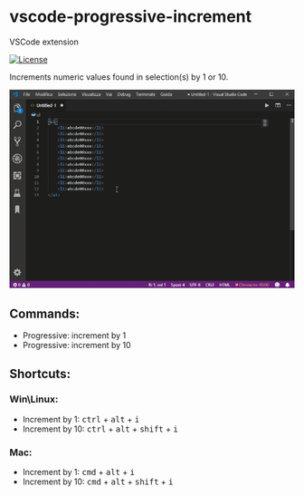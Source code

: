 # vscode-progressive-increment

VSCode extension 

[![License](https://img.shields.io/badge/license-MIT-blue.svg?style=flat-square)](https://github.com/narsenico/vscode-progressive-increment/blob/master/LICENSE)

Increments numeric values found in selection(s) by 1 or 10.

![screenshot](demo.gif)

## Commands:
- Progressive: increment by 1
- Progressive: increment by 10

## Shortcuts:

### Win\Linux:  
- Increment by 1:  <kbd>ctrl</kbd> + <kbd>alt</kbd> + <kbd>i</kbd>
- Increment by 10: <kbd>ctrl</kbd> + <kbd>alt</kbd> + <kbd>shift</kbd> + <kbd>i</kbd>

### Mac:  
- Increment by 1:  <kbd>cmd</kbd> + <kbd>alt</kbd> + <kbd>i</kbd>  
- Increment by 10: <kbd>cmd</kbd> + <kbd>alt</kbd> + <kbd>shift</kbd> + <kbd>i</kbd>
